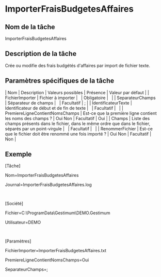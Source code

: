# ImporterFraisBudgetesAffaires

## Nom de la tâche


ImporterFraisBudgetesAffaires


## Description de la tâche


Crée ou modifie des frais budgétés d'affaires par import de fichier texte.


## Paramètres spécifiques de la tâche










| Nom | Description | Valeurs possibles | Présence | Valeur par défaut |
| FichierImporter | Fichier à importer |   | Obligatoire |   |
| SeparateurChamps | Séparateur de champs |   | Facultatif | ; |
| IdentificateurTexte | Identificateur de début et de fin de texte |   | Facultatif |   |
| PremiereLigneContientNomsChamps | Est-ce que la première ligne contient les noms des champs ? | Oui
Non | Facultatif | Oui |
| Champs | Liste des champs présents dans le fichier, dans le même ordre que dans le fichier, séparés par un point-virgule |   | Facultatif |   |
| RenommerFichier | Est-ce que le fichier doit être renommé une fois importé ? | Oui
Non | Facultatif | Non |


## Exemple


[Tâche]


Nom=ImporterFraisBudgetesAffaires


Journal=ImporterFraisBudgetesAffaires.log


 


[Société]


Fichier=C:\ProgramData\Gestimum\DEMO.Gestimum


Utilisateur=DEMO


 


[Paramètres]


FichierImporter=ImporterFraisBudgetesAffaires.txt


PremiereLigneContientNomsChamps=Oui


SeparateurChamps=;


 


